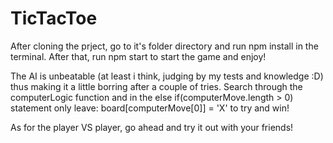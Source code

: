 # TicTacToe

After cloning the prject, go to it's folder directory and run npm install in the terminal.
After that, run npm start to start the game and enjoy!

The AI is unbeatable (at least i think, judging by my tests and knowledge :D) thus making it a little borring after a couple of tries.
Search through the computerLogic function and in the else if(computerMove.length > 0) statement only leave: board[computerMove[0]] = 'X' 
to try and win!

As for the player VS player, go ahead and try it out with your friends!
